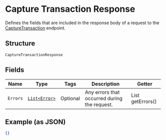 
# Capture Transaction Response

Defines the fields that are included in the response body of
a request to the [CaptureTransaction](/doc/api/transactions.md#capture-transaction) endpoint.

## Structure

`CaptureTransactionResponse`

## Fields

| Name | Type | Tags | Description | Getter |
|  --- | --- | --- | --- | --- |
| `Errors` | [`List<Error>`](/doc/models/error.md) | Optional | Any errors that occurred during the request. | List<Error> getErrors() |

## Example (as JSON)

```json
{}
```


